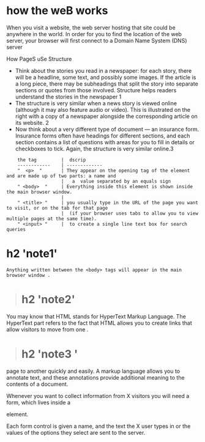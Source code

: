# how the weB works

> 
  When you visit a website, the web server hosting that site could be anywhere in the world. In order for you to find the location of the web server, your browser will first connect to a Domain Name System (DNS) server


>
  How PageS uSe Structure 
  * Think about the stories you read in a newspaper: for each story, there will be a headline, some text, and possibly some images. If the  article is a long piece, there may be subheadings that split the story into separate sections or quotes from those involved. Structure helps readers understand the stories in the newspaper 1
   * The structure is very similar when a news story is viewed online (although it may also feature audio or video). This is illustrated on the right with a copy of a newspaper alongside the corresponding article on its website. 2 
   * Now think about a very different type of document — an insurance form. Insurance forms often have headings for different sections, and each section contains a list of questions with areas for you to fill in details or checkboxes to tick. Again, the structure is very similar online.3


>




        the tag         |  dscrip
        ------------    | -------------
        "  <p>  "       | They appear on the opening tag of the element and are made up of two parts: a name and 
                        |   a  value separated by an equals sign 
        " <body>  "     | Everything inside this element is shown inside the main browser window.      
                        |
        " <title> "     | you usually type in the URL of the page you want to visit, or on the tab for that page 
                        |  (if your browser uses tabs to allow you to view multiple pages at the same time).
        " <input> "     |  to create a single line text box for search queries
    




> 

   # h2 'note1'

    Anything written between the <body> tags will appear in the main browser window .

> # h2 'note2'

You may know that HTML stands for HyperText Markup Language. The HyperText part refers to the fact that HTML allows you to create links that allow visitors to move from one .

> # h2 'note3 '

 page to another quickly and easily. A markup language allows you to annotate text, and these annotations provide additional meaning to the contents of a document. 

> 
  Whenever you want to collect information from  X visitors you will need a form, which lives inside a <form> element.

Each form control is given a name, and the text the  X user types in or the values of the options they select are sent to the server.

>
 
